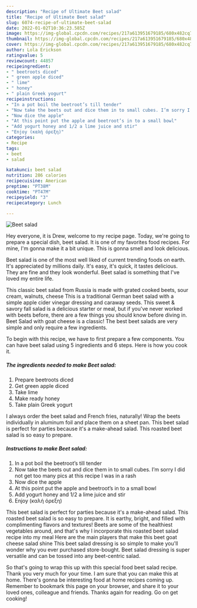 ```yaml
---
description: "Recipe of Ultimate Beet salad"
title: "Recipe of Ultimate Beet salad"
slug: 6074-recipe-of-ultimate-beet-salad
date: 2022-01-02T10:36:23.585Z
image: https://img-global.cpcdn.com/recipes/217a613951679185/680x482cq70/beet-salad-recipe-main-photo.jpg
thumbnail: https://img-global.cpcdn.com/recipes/217a613951679185/680x482cq70/beet-salad-recipe-main-photo.jpg
cover: https://img-global.cpcdn.com/recipes/217a613951679185/680x482cq70/beet-salad-recipe-main-photo.jpg
author: Lola Erickson
ratingvalue: 5
reviewcount: 44857
recipeingredient:
- " beetroots diced"
- " green apple diced"
- " lime"
- " honey"
- " plain Greek yogurt"
recipeinstructions:
- "In a pot boil the beetroot’s till tender"
- "Now take the beets out and dice them in to small cubes. I’m sorry I did not get too many pics at this recipe I was in a rash"
- "Now dice the apple"
- "At this point put the apple and beetroot’s in to a small bowl"
- "Add yogurt honey and 1/2 a lime juice and stir"
- "Enjoy (καλή όρεξη)"
categories:
- Recipe
tags:
- beet
- salad

katakunci: beet salad 
nutrition: 286 calories
recipecuisine: American
preptime: "PT38M"
cooktime: "PT47M"
recipeyield: "3"
recipecategory: Lunch

---
```



![Beet salad](https://img-global.cpcdn.com/recipes/217a613951679185/680x482cq70/beet-salad-recipe-main-photo.jpg)

Hey everyone, it is Drew, welcome to my recipe page. Today, we're going to prepare a special dish, beet salad. It is one of my favorites food recipes. For mine, I'm gonna make it a bit unique. This is gonna smell and look delicious.

Beet salad is one of the most well liked of current trending foods on earth. It's appreciated by millions daily. It's easy, it's quick, it tastes delicious. They are fine and they look wonderful. Beet salad is something that I've loved my entire life.

This classic beet salad from Russia is made with grated cooked beets, sour cream, walnuts, cheese This is a traditional German beet salad with a simple apple cider vinegar dressing and caraway seeds. This sweet &amp; savory fall salad is a delicious starter or meal, but if you&#39;ve never worked with beets before, there are a few things you should know before diving in. Beet Salad with goat cheese is a classic! The best beet salads are very simple and only require a few ingredients.


To begin with this recipe, we have to first prepare a few components. You can have beet salad using 5 ingredients and 6 steps. Here is how you cook it.

<!--inarticleads1-->

##### The ingredients needed to make Beet salad:

1. Prepare  beetroots diced
1. Get  green apple diced
1. Take  lime
1. Make ready  honey
1. Take  plain Greek yogurt


I always order the beet salad and French fries, naturally! Wrap the beets individually in aluminum foil and place them on a sheet pan. This beet salad is perfect for parties because it&#39;s a make-ahead salad. This roasted beet salad is so easy to prepare. 

<!--inarticleads2-->

##### Instructions to make Beet salad:

1. In a pot boil the beetroot’s till tender
1. Now take the beets out and dice them in to small cubes. I’m sorry I did not get too many pics at this recipe I was in a rash
1. Now dice the apple
1. At this point put the apple and beetroot’s in to a small bowl
1. Add yogurt honey and 1/2 a lime juice and stir
1. Enjoy (καλή όρεξη)


This beet salad is perfect for parties because it&#39;s a make-ahead salad. This roasted beet salad is so easy to prepare. It is earthy, bright, and filled with complimenting flavors and textures! Beets are some of the healthiest vegetables around, and that&#39;s why I incorporate this roasted beet salad recipe into my meal Here are the main players that make this beet goat cheese salad shine This beet salad dressing is so simple to make you&#39;ll wonder why you ever purchased store-bought. Beet salad dressing is super versatile and can be tossed into any beet-centric salad. 

So that's going to wrap this up with this special food beet salad recipe. Thank you very much for your time. I am sure that you can make this at home. There's gonna be interesting food at home recipes coming up. Remember to bookmark this page on your browser, and share it to your loved ones, colleague and friends. Thanks again for reading. Go on get cooking!
